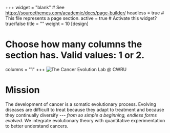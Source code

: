 +++
widget = "blank"  # See https://sourcethemes.com/academic/docs/page-builder/
headless = true  # This file represents a page section.
active = true  # Activate this widget? true/false
title = ""
weight = 10
[design]
  # Choose how many columns the section has. Valid values: 1 or 2.
  columns = "1"
+++
![The Cancer Evolution Lab @ CWRU](/img/banner.png)

# Mission
The development of cancer is a somatic evolutionary process. 
Evolving diseases are difficult to treat because they adapt to treatment and because they continually diversify --- _from so simple a beginning, endless forms evolved_.
We integrate evolutionary theory with quantitative experimentation to better understand cancers. 


